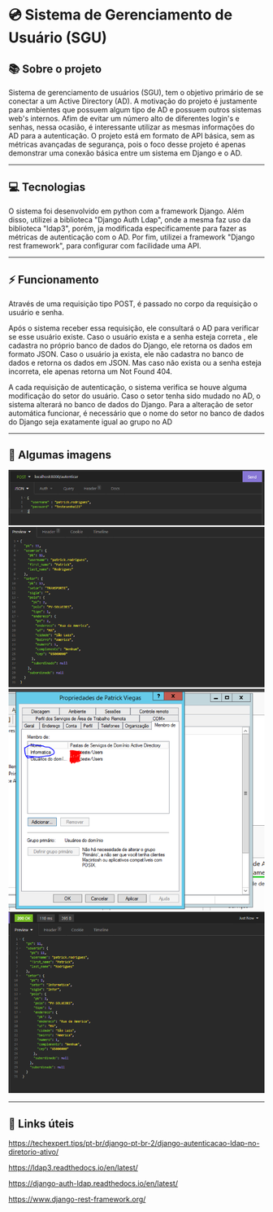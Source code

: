 # 💿 Sistema de Gerenciamento de Usuário (SGU)


## 📚 Sobre o projeto

<p> Sistema de gerenciamento de usuários (SGU), tem o objetivo primário de se conectar a um Active Directory (AD). A motivação do projeto é justamente para ambientes que possuem algum tipo de AD e possuem outros sistemas web's internos. Afim de evitar um número alto de diferentes login's e senhas, nessa ocasião, é interessante utilizar as mesmas informações do AD para a autenticação.
O projeto está em formato de API básica, sem as métricas avançadas de segurança, pois o foco desse projeto é apenas demonstrar uma conexão básica entre um sistema em Django e o AD.</p>

<hr/>

## 💻 Tecnologias

<p>O sistema foi desenvolvido em python com a framework Django. Além disso, utilizei a biblioteca "Django Auth Ldap", onde a mesma faz uso da biblioteca "ldap3", porém, ja modificada especificamente para fazer as métricas de autenticação com o AD. Por fim, utilizei a framework "Django rest framework", para configurar com facilidade uma API.</p>

<hr />

## ⚡ Funcionamento

<p>Através de uma requisição tipo POST, é passado no corpo da requisição o usuário e senha. </p>

<p>Após o sistema receber essa requisição, ele consultará o AD para verificar se esse usuário existe. Caso o usuário exista e a senha esteja correta , ele cadastra no próprio banco de dados do Django, ele retorna os dados em formato JSON. Caso o usuário ja exista, ele não cadastra no banco de dados e retorna os dados em JSON. Mas caso não exista ou a senha esteja incorreta, ele apenas retorna um Not Found 404.</p>

<p>A cada requisição de autenticação, o sistema verifica se houve alguma modificação do setor do usuário. Caso o setor tenha sido mudado no AD, o sistema alterará no banco de dados do Django. Para a alteração de setor automática funcionar, é necessário que o nome do setor no banco de dados do Django seja exatamente igual ao grupo no AD </p>

<hr/>

## 🎨 Algumas imagens

<img src="https://raw.githubusercontent.com/patrickvrodrigues/SGU/main/prints/1.PNG" />
<img src="https://raw.githubusercontent.com/patrickvrodrigues/SGU/main/prints/2.PNG" />
<img src="https://raw.githubusercontent.com/patrickvrodrigues/SGU/main/prints/3.PNG" />
<img src="https://raw.githubusercontent.com/patrickvrodrigues/SGU/main/prints/4.PNG" />

<hr/>

## 🔗 Links úteis

<a href="https://techexpert.tips/pt-br/django-pt-br-2/django-autenticacao-ldap-no-diretorio-ativo/">https://techexpert.tips/pt-br/django-pt-br-2/django-autenticacao-ldap-no-diretorio-ativo/<a/>

<a href="https://ldap3.readthedocs.io/en/latest/">https://ldap3.readthedocs.io/en/latest/<a/>

<a href="https://django-auth-ldap.readthedocs.io/en/latest/">https://django-auth-ldap.readthedocs.io/en/latest/<a/>

<a href="https://www.django-rest-framework.org/">https://www.django-rest-framework.org/<a/>
